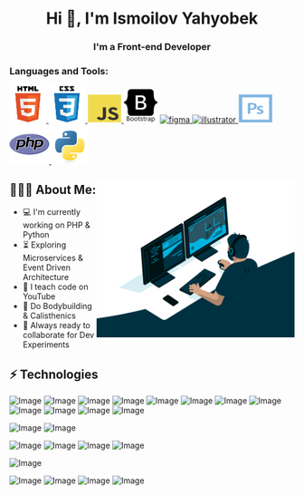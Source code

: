 <h1 align="center">Hi 👋, I'm Ismoilov Yahyobek</h1>
<h3 align="center">I'm a Front-end Developer</h3>

<h3 align="left">Languages and Tools:</h3>
<p align="left"> <a href="https://www.w3.org/html/" target="_blank" rel="noreferrer"> <img src="https://raw.githubusercontent.com/devicons/devicon/master/icons/html5/html5-original-wordmark.svg" alt="html5" width="65" height="65"/> <a href="https://www.w3schools.com/css/" target="_blank" rel="noreferrer"> <img src="https://raw.githubusercontent.com/devicons/devicon/master/icons/css3/css3-original-wordmark.svg" alt="css3" width="65" height="65"/> </a>  <a href="https://developer.mozilla.org/en-US/docs/Web/JavaScript" target="_blank" rel="noreferrer"> <img src="https://raw.githubusercontent.com/devicons/devicon/master/icons/javascript/javascript-original.svg" alt="javascript" width="60" height="50"/> </a> <img src="https://raw.githubusercontent.com/devicons/devicon/master/icons/bootstrap/bootstrap-plain-wordmark.svg" alt="bootstrap" width="60" height="60"/> </a> <a href="https://www.figma.com/" target="_blank" rel="noreferrer"> <img src="https://www.vectorlogo.zone/logos/figma/figma-icon.svg" alt="figma" width="55" height="55"/> </a> <a href="https://www.adobe.com/in/products/illustrator.html" target="_blank" rel="noreferrer"> <img src="https://www.vectorlogo.zone/logos/adobe_illustrator/adobe_illustrator-icon.svg" alt="illustrator" width="50" height="50"/> </a> <a href="https://www.photoshop.com/en" target="_blank" rel="noreferrer"> <img src="https://raw.githubusercontent.com/devicons/devicon/master/icons/photoshop/photoshop-line.svg" alt="photoshop" width="60" height="50"/> </a> <a href="https://www.php.net" target="_blank" rel="noreferrer"> <img src="https://raw.githubusercontent.com/devicons/devicon/master/icons/php/php-original.svg" alt="php" width="70" height="70"/> </a> <a href="https://www.python.org" target="_blank" rel="noreferrer"> <img src="https://raw.githubusercontent.com/devicons/devicon/master/icons/python/python-original.svg" alt="python" width="65" height="65"/> </a> </p>

 ###

 <img align="right" alt="GIF" src="https://github.com/Yahyobek-Coder/Yahyobek-Coder/blob/main/code.gif?raw=true" width="350" height="280" />
  
  
  ## <h2 align="left">👨🏻‍💻 About Me:</h2>

- :computer: I'm currently working on PHP & Python
- :hourglass_flowing_sand:  Exploring Microservices & Event Driven Architecture
- :triangular_flag_on_post: I teach code on YouTube
- :muscle: Do Bodybuilding & Calisthenics
- :rocket: Always ready to collaborate for Dev Experiments


## ⚡ Technologies

![Image](https://img.shields.io/badge/-HTML5-E34F26?style=for-the-badge&logo=html5&logoColor=white) 
![Image](https://img.shields.io/badge/-CSS3-1572B6?style=for-the-badge&logo=css3)
![Image](https://img.shields.io/badge/JavaScript-323330?style=for-the-badge&logo=javascript&logoColor=F7DF1E)
![Image](https://img.shields.io/badge/-Bootstrap-563D7C?style=for-the-badge&logo=bootstrap)
![Image](https://img.shields.io/badge/Sass-CC6699?style=for-the-badge&logo=sass&logoColor=white)
![Image](https://img.shields.io/badge/jQuery-0769AD?style=for-the-badge&logo=jquery&logoColor=white)
![Image](https://img.shields.io/badge/Git-F05032?style=for-the-badge&logo=git&logoColor=white)
![Image](https://img.shields.io/badge/php-777BB4?style=for-the-badge&logo=php&logoColor=white)
![Image](https://img.shields.io/badge/Xampp-F37623?style=for-the-badge&logo=xampp&logoColor=white)
![Image](https://img.shields.io/badge/Figma-F24E1E?style=for-the-badge&logo=figma&logoColor=white)
![Image](https://img.shields.io/badge/Adobe%20Photoshop-31A8FF?style=for-the-badge&logo=Adobe%20Photoshop&logoColor=black)
![Image](https://img.shields.io/badge/Adobe%20Illustrator-FF9A00?style=for-the-badge&logo=adobe%20illustrator&logoColor=fff)

![Image](https://img.shields.io/badge/Udacity-grey?style=for-the-badge&logo=udacity&logoColor=5FCFEE)
![Image](https://img.shields.io/badge/Netlify-00C7B7?style=for-the-badge&logo=netlify&logoColor=white)

![Image](https://img.shields.io/badge/VSCode-0078D4?style=for-the-badge&logo=visual%20studio%20code&logoColor=white)
![Image](https://img.shields.io/badge/sublime_text-%23575757.svg?&style=for-the-badge&logo=sublime-text&logoColor=important)
![Image](https://img.shields.io/badge/Atom-66595C?style=for-the-badge&logo=Atom&logoColor=A1D993)
![Image](https://img.shields.io/badge/PyCharm-000000.svg?&style=for-the-badge&logo=PyCharm&logoColor=FCF84C)

![Image](https://img.shields.io/badge/Counter_Strike-000000?style=for-the-badge&logo=counter-strike&logoColor=white)

![Image](https://img.shields.io/badge/Telegram-2CA5E0?style=for-the-badge&logo=telegram&logoColor=white)
![Image](https://img.shields.io/badge/YouTube-FF0000?style=for-the-badge&logo=youtube&logoColor=white)
![Image](https://img.shields.io/badge/GitHub_Actions-2088FF?style=for-the-badge&logo=github-actions&logoColor=white)
![Image](https://img.shields.io/badge/Gmail-D14836?style=for-the-badge&logo=gmail&logoColor=white)


